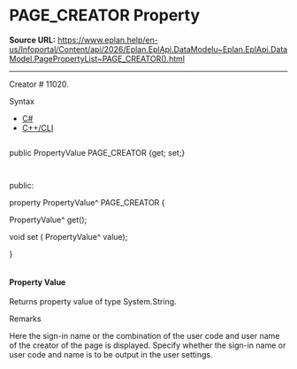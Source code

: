 # PAGE_CREATOR Property

**Source URL:** https://www.eplan.help/en-us/Infoportal/Content/api/2026/Eplan.EplApi.DataModelu~Eplan.EplApi.DataModel.PagePropertyList~PAGE_CREATOR().html

---

Creator # 11020.

Syntax

- [C#](#i-syntax-CS)
- [C++/CLI](#i-syntax-CPP2005)

```
```
public PropertyValue PAGE_CREATOR {get; set;}
```
```

```
```
public:

property PropertyValue^ PAGE_CREATOR {

   PropertyValue^ get();

   void set (    PropertyValue^ value);

}
```
```

#### Property Value

Returns property value of type System.String.

Remarks

Here the sign-in name or the combination of the user code and user name of the creator of the page is displayed. Specify whether the sign-in name or user code and name is to be output in the user settings.
